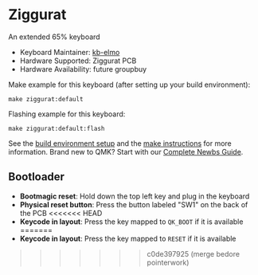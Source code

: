 # Ziggurat

<!--![ziggurat](no image yet)-->

An extended 65% keyboard

* Keyboard Maintainer: [kb-elmo](https://github.com/kb-elmo)
* Hardware Supported: Ziggurat PCB
* Hardware Availability: future groupbuy

Make example for this keyboard (after setting up your build environment):

    make ziggurat:default

Flashing example for this keyboard:

    make ziggurat:default:flash

See the [build environment setup](https://docs.qmk.fm/#/getting_started_build_tools) and the [make instructions](https://docs.qmk.fm/#/getting_started_make_guide) for more information. Brand new to QMK? Start with our [Complete Newbs Guide](https://docs.qmk.fm/#/newbs).

## Bootloader

* **Bootmagic reset**: Hold down the top left key and plug in the keyboard
* **Physical reset button**: Press the button labeled "SW1" on the back of the PCB
<<<<<<< HEAD
* **Keycode in layout**: Press the key mapped to `QK_BOOT` if it is available
=======
* **Keycode in layout**: Press the key mapped to `RESET` if it is available
>>>>>>> c0de397925 (merge bedore pointerwork)
